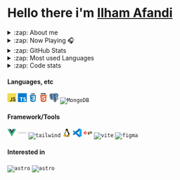 <!--
**afandilham/afandilham** is a ✨ _special_ ✨ repository because its `README.md` (this file) appears on your GitHub profile.
-->
# Hello there i'm <a href="https://github.com/afandilham">Ilham Afandi</a>

<details>
  <summary>:zap: About me</summary>
  
- 🌱 I’m currently learning Laravel and Astro.
- ⭐ I like eating 🍍, listening to music 🎶, playing game 🎮, watching anime/movie 📺
- 👨‍💻 Love doing some either tiny or bigger projects about frontend
  
</details>

<details>
  <summary>:zap: Now Playing 🎧</summary>

[<img src="https://spotify-now-playing-mu-navy.vercel.app/api/spotify-playing" alt="Spotify Now Playing" width="350" />](https://open.spotify.com/user/qorlmkpoo2nkop1y5zys1rj5n?si=6786880eb4394ddb)

</details>
  
<details>
  
  <summary>:zap: GitHub Stats</summary>
  
  [![My Awesome Stats](https://awesome-github-stats.azurewebsites.net/user-stats/afandilham?cardType=octocat&theme=github-dark)](https://git.io/awesome-stats-card)
  
</details>

<details>
  <summary>:zap: Most used Languages</summary>
  
  <img src="https://github-readme-stats.vercel.app/api/top-langs/?username=afandilham&layout=compact&langs_count=8&theme=algolia">

</details>

<details>
  <summary>:zap: Code stats</summary>
  
  <!--START_SECTION:waka-->

```txt
TypeScript   1 hr 14 mins    ⣿⣿⣿⣿⣿⣿⣿⣿⣿⣿⣿⣿⣿⣿⣿⣿⣿⣿⣿⣿⣿⣿⣿⣿⣶   98.53 %
CSS          0 secs          ⣄⣀⣀⣀⣀⣀⣀⣀⣀⣀⣀⣀⣀⣀⣀⣀⣀⣀⣀⣀⣀⣀⣀⣀⣀   00.90 %
Bash         0 secs          ⣄⣀⣀⣀⣀⣀⣀⣀⣀⣀⣀⣀⣀⣀⣀⣀⣀⣀⣀⣀⣀⣀⣀⣀⣀   00.42 %
Other        0 secs          ⣀⣀⣀⣀⣀⣀⣀⣀⣀⣀⣀⣀⣀⣀⣀⣀⣀⣀⣀⣀⣀⣀⣀⣀⣀   00.14 %
```

<!--END_SECTION:waka-->
</details>

#### Languages, etc

<code><img height="20px" widht="20px" src="https://raw.githubusercontent.com/github/explore/80688e429a7d4ef2fca1e82350fe8e3517d3494d/topics/javascript/javascript.png" alt="javascript"></code>
<code><img height="20px" widht="20px" src="https://raw.githubusercontent.com/github/explore/80688e429a7d4ef2fca1e82350fe8e3517d3494d/topics/typescript/typescript.png" alt="typescript"></code>
<code><img height="20px" widht="20px" src="https://raw.githubusercontent.com/github/explore/80688e429a7d4ef2fca1e82350fe8e3517d3494d/topics/css/css.png" alt="css"></code>
<code><img height="20px" widht="20px" src="https://raw.githubusercontent.com/github/explore/80688e429a7d4ef2fca1e82350fe8e3517d3494d/topics/html/html.png" alt="html"></code>
<code><img height="20px" widht="20px" src="https://raw.githubusercontent.com/github/explore/80688e429a7d4ef2fca1e82350fe8e3517d3494d/topics/postgresql/postgresql.png" alt="postgresql"></code>
<code><img height="20px" widht="20px" src="https://www.liblogo.com/img-logo/mo429m6b7-mongodb-logo-mongodb-original-wordmark-logo-free-icon-of-devicon.png" alt="MongoDB"></code>

#### Framework/Tools

<code><img height="20px" widht="20px" src="https://raw.githubusercontent.com/github/explore/80688e429a7d4ef2fca1e82350fe8e3517d3494d/topics/vue/vue.png" alt="vue"></code>
<code><img height="20px" widht="20px" src="https://raw.githubusercontent.com/github/explore/80688e429a7d4ef2fca1e82350fe8e3517d3494d/topics/express/express.png" alt="express"></code>
<code><img height="20px" widht="20px" src="https://miro.medium.com/max/724/1*5QD8DKhOjRe-gcYjozlLNQ.png" alt="tailwind"></code>
<code><img height="20px" widht="20px" src="https://raw.githubusercontent.com/github/explore/80688e429a7d4ef2fca1e82350fe8e3517d3494d/topics/linux/linux.png" alt="linux"></code>
<code><img height="20px" widht="20px" src="https://raw.githubusercontent.com/github/explore/80688e429a7d4ef2fca1e82350fe8e3517d3494d/topics/visual-studio-code/visual-studio-code.png" alt="visual-studio-code"></code>
<code><img height="20px" widht="20px" src="https://raw.githubusercontent.com/github/explore/80688e429a7d4ef2fca1e82350fe8e3517d3494d/topics/git/git.png" alt="git"></code>
<code><img height="20px" widht="20px" src="https://vitejs.dev/logo.svg" alt="vite"></code>
<code><img height="20px" widht="20px" src="https://upload.wikimedia.org/wikipedia/commons/thumb/3/33/Figma-logo.svg/400px-Figma-logo.svg.png" alt="figma"></code>

#### Interested in

<code><img height="20px" widht="20px" src="https://avatars.githubusercontent.com/u/44914786?s=280&v=4" alt="astro"></code>
<code><img height="20px" widht="20px" src="https://go.dev/blog/go-brand/Go-Logo/PNG/Go-Logo_Blue.png" alt="astro"></code>
